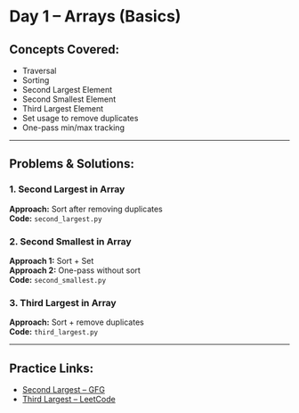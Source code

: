# Day 1 – Arrays (Basics)

## Concepts Covered:
- Traversal
- Sorting
- Second Largest Element
- Second Smallest Element
- Third Largest Element
- Set usage to remove duplicates
- One-pass min/max tracking

---

## Problems & Solutions:

### 1. Second Largest in Array
**Approach:** Sort after removing duplicates  
**Code:** `second_largest.py`

### 2. Second Smallest in Array
**Approach 1:** Sort + Set  
**Approach 2:** One-pass without sort  
**Code:** `second_smallest.py`

### 3. Third Largest in Array
**Approach:** Sort + remove duplicates  
**Code:** `third_largest.py`

---

## Practice Links:
- [Second Largest – GFG](https://www.geeksforgeeks.org/find-second-largest-element-array/)
- [Third Largest – LeetCode](https://leetcode.com/problems/third-maximum-number/)